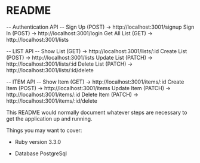# README

-- Authentication API --
Sign Up (POST) -> http://localhost:3001/signup
Sign In (POST) -> http://localhost:3001/login
Get All List (GET) -> http://localhost:3001/lists

-- LIST API --
Show List (GET) -> http://localhost:3001/lists/:id
Create List (POST) -> http://localhost:3001/lists
Update List (PATCH) -> http://localhost:3001/lists/:id
Delete List (PATCH) -> http://localhost:3001/lists/:id/delete

-- ITEM API --
Show Item (GET) -> http://localhost:3001/items/:id
Create Item (POST) -> http://localhost:3001/items
Update Item (PATCH) -> http://localhost:3001/items/:id
Delete Item (PATCH) -> http://localhost:3001/items/:id/delete

This README would normally document whatever steps are necessary to get the
application up and running.

Things you may want to cover:

- Ruby version 3.3.0

- Database PostgreSql
